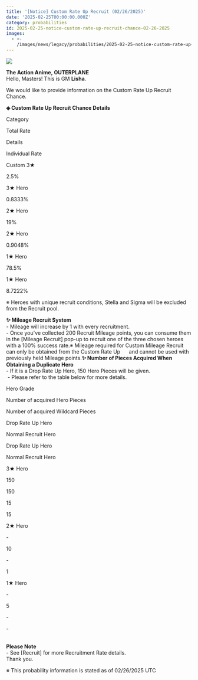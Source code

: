 ```yaml
---
title: '[Notice] Custom Rate Up Recruit (02/26/2025)'
date: '2025-02-25T00:00:00.000Z'
category: probabilities
id: 2025-02-25-notice-custom-rate-up-recruit-chance-02-26-2025
images:
  - >-
    /images/news/legacy/probabilities/2025-02-25-notice-custom-rate-up-recruit-chance-02-26-2025/a907d02e470241bb8ddf35e2df3246d6.webp
---
```


![](/images/news/legacy/probabilities/2025-02-25-notice-custom-rate-up-recruit-chance-02-26-2025/a907d02e470241bb8ddf35e2df3246d6.webp)  

**The Action Anime, OUTERPLANE**  
Hello, Masters! This is GM **Lisha**.  
  
We would like to provide information on the Custom Rate Up Recruit Chance.

**◈ Custom Rate Up Recruit Chance Details**

Category  

Total Rate  

Details  

Individual Rate  

Custom 3★  

2.5%  

3★ Hero  

0.8333%

2★ Hero  

19%

2★ Hero  

0.9048%

1★ Hero  

78.5%

1★ Hero  

8.7222%

※ Heroes with unique recruit conditions, Stella and Sigma will be excluded from the Recruit pool.  
  
**✨ Mileage Recruit System**   
\- Mileage will increase by 1 with every recruitment.  
\- Once you've collected 200 Recruit Mileage points, you can consume them in the \[Mileage Recruit\] pop-up to recruit one of the three chosen heroes with a 100% success rate.※ Mileage required for Custom Mileage Recruit can only be obtained from the Custom Rate Up      and cannot be used with previously held Mileage points.**✨ Number of Pieces Acquired When Obtaining a Duplicate Hero**  
\- If it is a Drop Rate Up Hero, 150 Hero Pieces will be given.  
 - Please refer to the table below for more details.

Hero Grade

Number of acquired Hero Pieces

Number of acquired Wildcard Pieces

Drop Rate Up Hero

Normal Recruit Hero

Drop Rate Up Hero

Normal Recruit Hero

3★ Hero

150

150

15

15

2★ Hero

\-

10

\-

1

1★ Hero

\-

5

\-

\-

   
**Please Note**  
\- See \[Recruit\] for more Recruitment Rate details.  
Thank you.

  
※ This probability information is stated as of 02/26/2025 UTC
